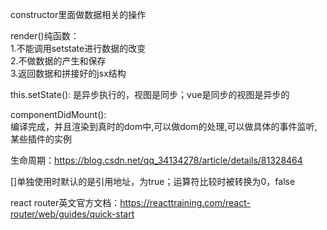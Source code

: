 constructor里面做数据相关的操作  

render()纯函数：  
1.不能调用setstate进行数据的改变  
2.不做数据的产生和保存  
3.返回数据和拼接好的jsx结构  

this.setState():
是异步执行的，视图是同步；vue是同步的视图是异步的  

componentDidMount():  
编译完成，并且渲染到真时的dom中,可以做dom的处理,可以做具体的事件监听,某些插件的实例
 
生命周期：https://blog.csdn.net/qq_34134278/article/details/81328464

[]单独使用时默认的是引用地址，为true；运算符比较时被转换为0，false  

react router英文官方文档：https://reacttraining.com/react-router/web/guides/quick-start  

